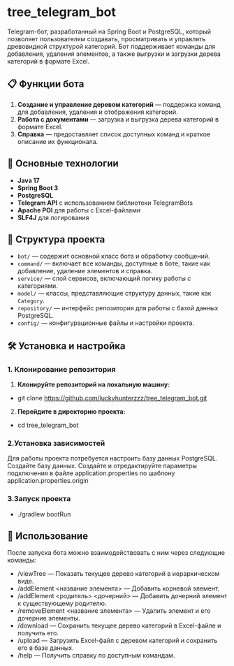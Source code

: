 # tree_telegram_bot
Telegram-бот, разработанный на Spring Boot и PostgreSQL, который позволяет пользователям создавать, просматривать и управлять древовидной структурой категорий. Бот поддерживает команды для добавления, удаления элементов, а также выгрузки и загрузки дерева категорий в формате Excel.

## 📋 Функции бота

1. **Создание и управление деревом категорий** — поддержка команд для добавления, удаления и отображения категорий.
2. **Работа с документами** — загрузка и выгрузка дерева категорий в формате Excel.
3. **Справка** — предоставляет список доступных команд и краткое описание их функционала.

## 🚀 Основные технологии

- **Java 17**
- **Spring Boot 3**
- **PostgreSQL**
- **Telegram API** с использованием библиотеки TelegramBots
- **Apache POI** для работы с Excel-файлами
- **SLF4J** для логирования

## 📂 Структура проекта

- `bot/` — содержит основной класс бота и обработку сообщений.
- `command/` — включает все команды, доступные в боте, такие как добавление, удаление элементов и справка.
- `service/` — слой сервисов, включающий логику работы с категориями.
- `model/` — классы, представляющие структуру данных, такие как `Category`.
- `repository/` — интерфейс репозитория для работы с базой данных PostgreSQL.
- `config/` — конфигурационные файлы и настройки проекта.

## 🛠 Установка и настройка

### 1. Клонирование репозитория
1.  **Клонируйте репозиторий на локальную машину:**
- git clone https://github.com/luckyhunterzzz/tree_telegram_bot.git
2.  **Перейдите в директорию проекта:**
- cd tree_telegram_bot
### 2.Установка зависимостей
Для работы проекта потребуется настроить базу данных PostgreSQL. 
Создайте базу данных. Создайте и отредактируйте параметры подключения в файле application.properties по шаблону application.properties.origin
### 3.Запуск проекта
- ./gradlew bootRun

## 📜 Использование
После запуска бота можно взаимодействовать с ним через следующие команды:

- /viewTree — Показать текущее дерево категорий в иерархическом виде.
- /addElement <название элемента> — Добавить корневой элемент.
- /addElement <родитель> <дочерний> — Добавить дочерний элемент к существующему родителю.
- /removeElement <название элемента> — Удалить элемент и его дочерние элементы.
- /download — Сохранить текущее дерево категорий в Excel-файле и получить его.
- /upload — Загрузить Excel-файл с деревом категорий и сохранить его в базе данных.
- /help — Получить справку по доступным командам.
